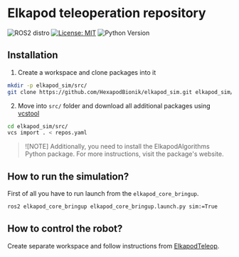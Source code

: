 # Elkapod teleoperation repository
![ROS2 distro](https://img.shields.io/badge/ros--version-humble-blue)
[![License: MIT](https://img.shields.io/badge/License-MIT-yellow.svg)](https://opensource.org/licenses/MIT)
![Python Version](https://img.shields.io/badge/python-3.10-g.svg)

## Installation
1. Create a workspace and clone packages into it
```bash
mkdir -p elkapod_sim/src/
git clone https://github.com/HexapodBionik/elkapod_sim.git elkapod_sim/src/
```
2. Move into `src/` folder and download all additional packages using [vcstool](http://wiki.ros.org/vcstool)
```bash
cd elkapod_sim/src/
vcs import . < repos.yaml
```
> ![NOTE]
> Additionally, you need to install the ElkapodAlgorithms Python package. For more instructions, visit the package's website.
>

## How to run the simulation?
First of all you have to run launch from the `elkapod_core_bringup`.

```bash
ros2 elkapod_core_bringup elkapod_core_bringup.launch.py sim:=True
```

## How to control the robot?
Create separate workspace and follow instructions from [ElkapodTeleop](https://github.com/HexapodBionik/elkapod_teleop.git).
